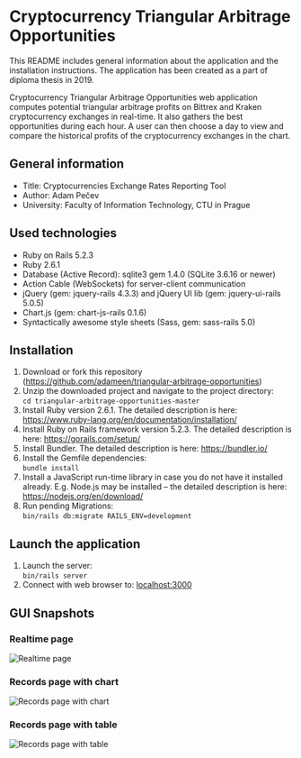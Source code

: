 # Cryptocurrency Triangular Arbitrage Opportunities

This README includes general information about the application and the installation instructions. The application has been created as a part of diploma thesis in 2019.

Cryptocurrency Triangular Arbitrage Opportunities web application computes potential triangular arbitrage profits on Bittrex and Kraken cryptocurrency exchanges in real-time. It also gathers the best opportunities during each hour. A user can then choose a day to view and compare the historical profits of the cryptocurrency exchanges in the chart.

## General information
* Title: Cryptocurrencies Exchange Rates Reporting Tool
* Author: Adam Pečev
* University: Faculty of Information Technology, CTU in Prague

## Used technologies
* Ruby on Rails 5.2.3
* Ruby 2.6.1
* Database (Active Record): sqlite3 gem 1.4.0 (SQLite 3.6.16 or newer)
* Action Cable (WebSockets) for server-client communication
* jQuery (gem: jquery-rails 4.3.3) and jQuery UI lib (gem: jquery-ui-rails 5.0.5)
* Chart.js (gem: chart-js-rails 0.1.6)
* Syntactically awesome style sheets (Sass, gem: sass-rails 5.0)


## Installation
1. Download or fork this repository (https://github.com/adameen/triangular-arbitrage-opportunities)
2. Unzip the downloaded project and navigate to the project directory:  
`cd triangular-arbitrage-opportunities-master`
3. Install Ruby version 2.6.1. The detailed description is here: https://www.ruby-lang.org/en/documentation/installation/
4. Install Ruby on Rails framework version 5.2.3. The detailed description is here: https://gorails.com/setup/
5. Install Bundler. The detailed description is here: https://bundler.io/
6. Install the Gemfile dependencies:  
`bundle install`
7. Install a JavaScript run-time library in case you do not have it installed already. E.g. Node.js may be installed – the detailed description is here: https://nodejs.org/en/download/
8. Run pending Migrations:  
`bin/rails db:migrate RAILS_ENV=development`

## Launch the application
1. Launch the server:  
`bin/rails server`
2. Connect with web browser to: <localhost:3000>

## GUI Snapshots
### Realtime page
![Realtime page](https://drive.google.com/uc?id=1AuE2KnpWHziUlkFLc7LteRoTe7S_lz8B)
### Records page with chart
![Records page with chart](https://drive.google.com/uc?id=1UWp-nmpZt8IzxZql7fBbgDCP7WzXI6jk)
### Records page with table
![Records page with table](https://drive.google.com/uc?id=1fivPfIYp0trRI7gF2dqDkz3EIjbqvcxX)
